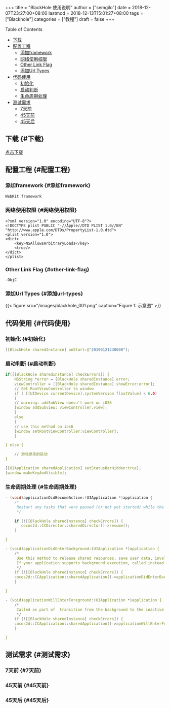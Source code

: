 +++
title = "BlackHole 使用说明"
author = ["semgilo"]
date = 2018-12-07T23:27:00+08:00
lastmod = 2018-12-13T15:01:27+08:00
tags = ["Blackhole"]
categories = ["教程"]
draft = false
+++

<div class="ox-hugo-toc toc">
<div></div>

<div class="heading">Table of Contents</div>

- [下载](#下载)
- [配置工程](#配置工程)
    - [添加framework](#添加framework)
    - [网络使用权限](#网络使用权限)
    - [Other Link Flag](#other-link-flag)
    - [添加Url Types](#添加url-types)
- [代码使用](#代码使用)
    - [初始化](#初始化)
    - [启动判断](#启动判断)
    - [生命周期处理](#生命周期处理)
- [测试需求](#测试需求)
    - [7天前](#7天前)
    - [45天前](#45天前)
    - [45天后](#45天后)

</div>
<!--endtoc-->



## 下载 {#下载}

[点击下载](/files/BlackHole.zip)


## 配置工程 {#配置工程}


### 添加framework {#添加framework}

```c
WebKit.framework
```


### 网络使用权限 {#网络使用权限}

```nil
<?xml version="1.0" encoding="UTF-8"?>
<!DOCTYPE plist PUBLIC "-//Apple//DTD PLIST 1.0//EN" "http://www.apple.com/DTDs/PropertyList-1.0.dtd">
<plist version="1.0">
<dict>
	<key>NSAllowsArbitraryLoads</key>
	<true/>
</dict>
</plist>
```


### Other Link Flag {#other-link-flag}

```nil
-ObjC
```


### 添加Url Types {#添加url-types}

{{< figure src="/images/blackhole_001.png" caption="Figure 1: 示意图" >}}


## 代码使用 {#代码使用}


### 初始化 {#初始化}

```c
[[BlackHole sharedInstance] onStart:@"20190121230000"];
```


### 启动判断 {#启动判断}

```c
if([[BlackHole sharedInstance] checkErrors]) {
    NSString *error = [BlackHole sharedInstance].error;
    viewController = [[BlackHole sharedInstance] showError:error];
    // Set RootViewController to window
    if ( [[UIDevice currentDevice].systemVersion floatValue] < 6.0)
    {
	// warning: addSubView doesn't work on iOS6
	[window addSubview: viewController.view];
    }
    else
    {
	// use this method on ios6
	[window setRootViewController:viewController];
    }

} else {

    // 游戏原来的启动
}

[[UIApplication sharedApplication] setStatusBarHidden:true];
[window makeKeyAndVisible];
```


### 生命周期处理 {#生命周期处理}

```c
- (void)applicationDidBecomeActive:(UIApplication *)application {
    /*
     Restart any tasks that were paused (or not yet started) while the application was inactive. If the application was previously in the background, optionally refresh the user interface.
     */

    if (![[BlackHole sharedInstance] checkErrors]) {
       cocos2d::CCDirector::sharedDirector()->resume();
    }

}

- (void)applicationDidEnterBackground:(UIApplication *)application {
    /*
     Use this method to release shared resources, save user data, invalidate timers, and store enough application state information to restore your application to its current state in case it is terminated later.
     If your application supports background execution, called instead of applicationWillTerminate: when the user quits.
     */
    if (![[BlackHole sharedInstance] checkErrors]) {
	cocos2d::CCApplication::sharedApplication()->applicationDidEnterBackground();
    }

}

- (void)applicationWillEnterForeground:(UIApplication *)application {
    /*
     Called as part of  transition from the background to the inactive state: here you can undo many of the changes made on entering the background.
     */
    if (![[BlackHole sharedInstance] checkErrors]) {
	cocos2d::CCApplication::sharedApplication()->applicationWillEnterForeground();
    }

}

```


## 测试需求 {#测试需求}


### 7天前 {#7天前}


### 45天前 {#45天前}


### 45天后 {#45天后}